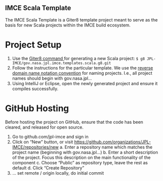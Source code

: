 ## IMCE Scala Template

The IMCE Scala Template is a Giter8 template project meant to serve as the basis for new Scala projects within the IMCE build ecosystem.

# Project Setup
1.	Use the [Giter8 command ](http://www.foundweekends.org/giter8/setup.html) for generating a new Scala project:
  ```$ g8 JPL-IMCE/gov.nasa.jpl.imce.templates.scala.g8.git```
2.	Follow the instructions for the particular template. We use the [reverse domain name notation convention](https://en.wikipedia.org/wiki/Reverse_domain_name_notation) for naming projects. I.e., all project names should begin with gov.nasa.jpl…
3.	Using IntelliJ or Eclipse, open the newly generated project and ensure it compiles successfully.

# GitHub Hosting

Before hosting the project on GitHub, ensure that the code has been cleared, and released for open source.
1.	Go to github.com/jpl-imce and sign in
2.	Click on “New” button, or visit https://github.com/organizations/JPL-IMCE/repositories/new
  a.	Enter a repository name which matches the project name (beginning with gov.nasa.jpl…)
  b.	Enter a short description of the project. Focus this description on the main functionality of the component
  c.	Choose “Public” as repository type, leave the rest as default
  d.	Click “Create Repository”
3.	… set remote / origin locally, do initial commit
